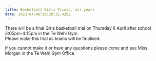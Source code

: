 ```yaml
---
title: Basketball Girls Trials, all years
date: 2023-04-06T10:29:32.429Z
---
```

There will be a final Girls basketball trial on Thursday 6 April after school 3:05pm-4:15pm in the Te Wehi Gym.  
Please make this trial as teams will be finalised.  

If you cannot make it or have any questions please come and see Miss Morgan in the Te Wehi Gym Office.  


